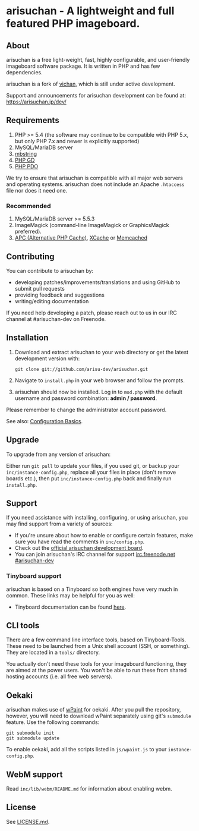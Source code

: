 arisuchan - A lightweight and full featured PHP imageboard.
========================================================

About
------------
arisuchan is a free light-weight, fast, highly configurable, and user-friendly
imageboard software package. It is written in PHP and has few dependencies.

arisuchan is a fork of [vichan](https://github.com/vichan-devel/vichan/), which is still under active development.

Support and announcements for arisuchan development can be found at: https://arisuchan.jp/dev/

Requirements
------------
1.	PHP >= 5.4 (the software may continue to be compatible with PHP 5.x, but only PHP 7.x and newer is explicitly supported)
2.	MySQL/MariaDB server
3.	[mbstring](http://www.php.net/manual/en/mbstring.installation.php)
4.	[PHP GD](http://www.php.net/manual/en/intro.image.php)
5.	[PHP PDO](http://www.php.net/manual/en/intro.pdo.php)

We try to ensure that arisuchan is compatible with all major web servers and
operating systems. arisuchan does not include an Apache ```.htaccess``` file nor does
it need one.

### Recommended
1.	MySQL/MariaDB server >= 5.5.3
2.	ImageMagick (command-line ImageMagick or GraphicsMagick preferred).
3.	[APC (Alternative PHP Cache)](http://php.net/manual/en/book.apc.php),
	[XCache](http://xcache.lighttpd.net/) or
	[Memcached](http://www.php.net/manual/en/intro.memcached.php)

Contributing
------------
You can contribute to arisuchan by:

*	developing patches/improvements/translations and using GitHub to submit pull requests
*	providing feedback and suggestions
*	writing/editing documentation

If you need help developing a patch, please reach out to us in our IRC channel at #arisuchan-dev on Freenode.

Installation
-------------
1.	Download and extract arisuchan to your web directory or get the latest
	development version with:

        git clone git://github.com/arisu-dev/arisuchan.git

2.	Navigate to ```install.php``` in your web browser and follow the
	prompts.
3.	arisuchan should now be installed. Log in to ```mod.php``` with the
	default username and password combination: **admin / password**.

Please remember to change the administrator account password.

See also: [Configuration Basics](https://web.archive.org/web/20121003095922/http://tinyboard.org/docs/?p=Config).

Upgrade
-------
To upgrade from any version of arisuchan:

Either run ```git pull``` to update your files, if you used git, or
backup your ```inc/instance-config.php```, replace all your files in place
(don't remove boards etc.), then put ```inc/instance-config.php``` back and
finally run ```install.php```.

Support
--------

If you need assistance with installing, configuring, or using arisuchan, you may
find support from a variety of sources:

*	If you're unsure about how to enable or configure certain features, make
	sure you have read the comments in ```inc/config.php```.
*	Check out the [official arisuchan development board](https://arisuchan.jp/dev/).
*	You can join arisuchan's IRC channel for support
	[irc.freenode.net #arisuchan-dev](irc://irc.freenode.net/arisuchan-dev)

### Tinyboard support
arisuchan is based on a Tinyboard so both engines have very much in common. These
links may be helpful for you as well:

*	Tinyboard documentation can be found [here](https://web.archive.org/web/20121016074303/http://tinyboard.org/docs/?p=Main_Page).

CLI tools
-----------------
There are a few command line interface tools, based on Tinyboard-Tools. These need
to be launched from a Unix shell account (SSH, or something). They are located in a ```tools/```
directory.

You actually don't need these tools for your imageboard functioning, they are aimed
at the power users. You won't be able to run these from shared hosting accounts
(i.e. all free web servers).

Oekaki
------
arisuchan makes use of [wPaint](https://github.com/websanova/wPaint) for oekaki. After you pull the repository, however, you will need to download wPaint separately using git's `submodule` feature. Use the following commands:

```
git submodule init
git submodule update
```

To enable oekaki, add all the scripts listed in `js/wpaint.js` to your `instance-config.php`.

WebM support
------------
Read `inc/lib/webm/README.md` for information about enabling webm.

License
--------
See [LICENSE.md](http://github.com/arisu-dev/arisuchan/blob/master/LICENSE.md).

